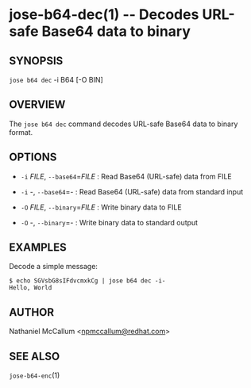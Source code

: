 jose-b64-dec(1) -- Decodes URL-safe Base64 data to binary
=========================================================

## SYNOPSIS

`jose b64 dec` -i B64 [-O BIN]

## OVERVIEW

The `jose b64 dec` command decodes URL-safe Base64 data to binary format.

## OPTIONS

* `-i` _FILE_, `--base64`=_FILE_ :
  Read Base64 (URL-safe) data from FILE

* `-i` -, `--base64`=- :
  Read Base64 (URL-safe) data from standard input

* `-O` _FILE_, `--binary`=_FILE_ :
  Write binary data to FILE

* `-O` -, `--binary`=- :
  Write binary data to standard output

## EXAMPLES

Decode a simple message:

    $ echo SGVsbG8sIFdvcmxkCg | jose b64 dec -i-
    Hello, World

## AUTHOR

Nathaniel McCallum &lt;npmccallum@redhat.com&gt;

## SEE ALSO

`jose-b64-enc`(1)
